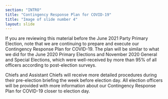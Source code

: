 ```yaml
---
section: "INTRO"
title: "Contingency Response Plan for COVID-19"
title: "Image of slide number 4"
layout: slide
---
```


If you are reviewing this material before the June 2021 Party Primary Election, note that we are continuing to prepare and execute our Contingency Response Plan for COVID-19. The plan will be similar to what we did for the June 2020 Primary Elections and November 2020 General and Special Elections, which were well-received by more than 95% of all officers according to post-election surveys.

Chiefs and Assistant Chiefs will receive more detailed procedures during their pre-election briefing the week before election day. All election officers will be provided with more information about our Contingency Response Plan for COVID-19 closer to election day.

